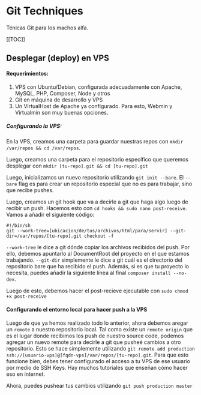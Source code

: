 Git Techniques
==============

Ténicas Git para los machos alfa.

[[TOC]]

## Desplegar (deploy) en VPS

#### Requerimientos:

1. VPS con Ubuntu/Debian, configurada adecuadamente con Apache, MySQL, PHP, Composer, Node y otros
2. Git en máquina de desarrollo y VPS
3. Un VirtualHost de Apache ya configurado. Para esto, Webmin y Virtualmin son muy buenas opciones.

##### Configurando la VPS:

En la VPS, creamos una carpeta para guardar nuestras repos con `mkdir /var/repos && cd /var/repos`.

Luego, creamos una carpeta para el repositorio específico que queremos desplegar con `mkdir [tu-repo].git && cd [tu-repo].git`

Luego, inicializamos un nuevo repositorio utilizando `git init --bare`. El `--bare` flag es para crear un repositorio especial que no es para trabajar, sino que recibe pushes.

Luego, creamos un git hook que va a decirle a git que haga algo luego de recibir un push. Hacemos esto con `cd hooks && sudo nano post-receive`. Vamos a añadir el siguiente código:

```
#!/bin/sh
git --work-tree=[ubicacion/de/tus/archivos/html/para/servir] --git-dir=/var/repos/[tu-repo].git checkout -f
```

`--work-tree` le dice a git dónde copiar los archivos recibidos del push. Por ello, debemos apuntarlo al DocumentRoot del proyecto en el que estamos trabajando. `--git-dir` simplemente le dice a git cuál es el directorio del repositorio bare que ha recibido el push. Además, si es que tu proyecto lo necesita, puedes añadir la siguiente línea al final `composer install --no-dev`.

Luego de esto, debemos hacer el post-recieve ejecutable con `sudo chmod +x post-receive`

#### Configurando el entorno local para hacer push a la VPS

Luego de que ya hemos realizado todo lo anterior, ahora debemos aregar un `remote` a nuestro repositorio local. Tal como existe un `remote origin` que es el lugar donde recibimos los push de nuestro source code, podemos agregar un nuevo remote para decirle a git que pusheé cambios a otro repositorio. Esto se hace simplemente utilizando `git remote add production ssh://[usuario-vps]@[fqdn-vps]/var/repos/[tu-repo].git`. Para que esto funcione bien, debes tener configurado el acceso a tu VPS de ese usuario por medio de SSH Keys. Hay muchos tutoriales que enseñan cómo hacer eso en internet.

Ahora, puedes pushear tus cambios utilizando `git push production master`